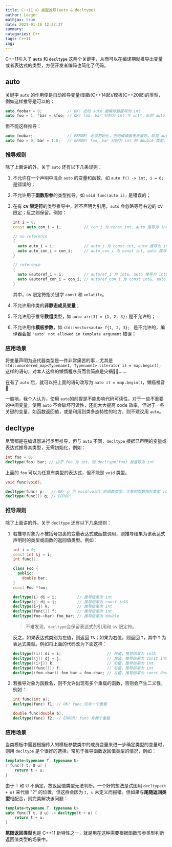 ```yaml
---
title: C++11 の 类型推导(auto & decltype)
author: Leager
mathjax: true
date: 2023-01-16 12:37:37
summary:
categories: C++
tags: C++11
img:
---
```


C++11引入了 **`auto`** 和 **`decltype`** 这两个关键字，从而可以在编译期就推导出变量或者表达式的类型，方便开发者编码也简化了代码。

<!--more-->

## auto

关键字 `auto` 的作用便是自动推导变量/函数(C++14起)/模板(C++20起)的类型，例如这样推导是可以的：

```c++
auto foobar = 0;           // OK! 此时 auto 被编译器推导为 int
auto foo = 1, *bar = &foo; // OK! foo, bar 分别为 int 与 int*，此时 auto 被推导为 int（若将 * 删去则报错）
```

但不能这样推导：

```c++
auto foobar;               // ERROR! 必须初始化，否则编译器无法推导。毕竟 auto 只是一个占位符，不能真正代替数据类型进行声明
auto foo = 0, bar = 1.0;   // ERROR! foo, bar 分别为 int 和 double 类型，auto 会产生二义性，非良构
```

### 推导规则

除了上面讲的外，关于 `auto` 还有以下几条规则：

1. 不允许在一个声明中混合 `auto` 的变量和函数，如 `auto f() -> int, i = 0;` 是错误的；
2. 不允许用于**函数形参**的类型推导，如 `void func(auto i);` 是错误的；
3. 在有 **cv 限定符**的类型推导中，若不声明为引用，`auto` 会忽略等号右边的 cv 限定；反之则保留。例如：

    ```c++
    int i = 0;
    const auto con_i = i;          // con_i 为 const int, auto 推导为 int

    // no reference
    {
      auto auto_i = i;             // auto_i 为 const int, auto 推导为 int
      auto auto_con_i = con_i;     // auto_con_i 为 const int, auto 推导为 int
    }

    // reference
    {
      auto &autoref_i = i;         // autoref_i 为 int&, auto 推导为 int&
      auto &autoref_con_i = con_i; // autoref_con_i 为 const int&, auto 推导为 const int&
    }
    ```

    其中，cv 限定符指关键字 `const` 和 `volatile`。

4. 不允许用作类的**非静态成员变量**；

5. 不允许用于推导**数组**类型，如 `auto arr[3] = {1, 2, 3};` 是不允许的；

6. 不允许用作**模板参数**，如 `std::vector<auto> f{1, 2, 3}; ` 是不允许的，编译器会报 `'auto' not allowed in template argument` 错误；

### 应用场景

将变量声明为迭代器类型是一件非常痛苦的事，尤其是 `std::unordered_map<Typename1, Typename2>::iterator it = map.begin();` 这样的语句，对本人这样的懒惰程序员而言简直是灾祸🤦‍♂️……

在有了 `auto` 后，就可以把上面的语句改写为 `auto it = map.begin()`，懒癌福音🥰

一般地，我个人认为，使用 `auto`的前提是不能影响代码可读性，对于一些不重要的中间变量，使用 `auto` 不会破坏可读性，还能大大提高 code 效率，但对于一些关键的变量，如函数返回值，或是利用到类多态特性的地方，则不建议用 `auto`。

## decltype

尽管都是在编译器进行类型推导，但与 `auto` 不同，`decltype` 根据已声明的变量或表达式推导其类型，无需初始化，例如：

```c++
int foo = 0;
decltype(foo) bar; // 由于 foo 为 int，则 decltype(foo) 被推导为 int
```

上面的 `foo` 可以为任意有类型的表达式，但不能是 `void` 类型。

```c++
void func(void);

decltype(func) p;   // OK! p 为 void(void) 的函数类型，注意和函数指针类型 void(*p)(void) 不同
decltype(func()) q; // ERROR!
```

### 推导规则

除了上面讲的外，关于 `decltype` 还有以下几条规则：

1. 若推导对象为不被括号包裹的变量表达式或函数调用，则推导结果为该表达式声明时的类型或函数的返回值类型。例如：

    ```c++
    int i = 0;
    const int &j = i;
    int func();

    class Foo {
      public:
        double bar;
    }
    const Foo *foo;

    decltype(i) di = i;         // 推导结果为 int
    decltype(j) dj = j;         // 推导结果为 const int&
    decltype(i+j) k;            // 推导结果为 int
    decltype(func()) f;         // 推导结果为 int
    decltype(foo->bar) foo_bar; // 推导结果为 double
    ```

    > 不难发现，`decltype`会保留表达式的引用和 cv 限定符。

    反之，如果表达式类别为左值，则返回 `T&`；如果为右值，则返回 `T`，其中 `T` 为表达式类型。例如将上面的代码改为下面这样：

    ```c++
    decltype((i)) di = i;                    // 左值，推导结果为 int&
    decltype((j)) dj = j;                    // 左值。推导结果为 const int&
    decltype((i+j)) k;                       // 右值，推导结果为 int
    decltype((func())) f;                    // 右值，推导结果为 int
    decltype((foo->bar)) foo_bar = foo->bar; // 左值，推导结果为 const double&
    ```

2. 若推导对象为函数名，则不允许出现有多个重载的函数，否则会产生二义性，例如：

    ```c++
    int func(int a);
    decltype(func) f1; // OK! func 仅有一个重载

    double func(double b);
    decltype(func) f2; // ERROR! func 有两个重载
    ```

### 应用场景

当类模板中需要根据传入的模板参数类中的成员变量来进一步确定类型的变量时，则用 `decltype` 是个很好的选择。常见于推导函数返回值类型的情况，例如：

```c++
template<typename T, typename U>
? func(T t, U u) {
    return t + u;
}
```

由于 T 和 U 不确定，故返回值类型无法判断。一个好的想法是试图用 `decltype(t + u)` 来代替 "?" 的位置，但这样会因为 `t, u` 未定义而报错。但如果与**尾随返回类型**相配合，则完美解决该问题：

```c++
template<typename T, typename U>
auto func(T t, U u) -> decltype(t + u) {
    return t + u;
}
```

**尾随返回类型**也是 C++11 新特性之一，就是用在这种需要根据函数形参类型判断返回值类型的场景中。
